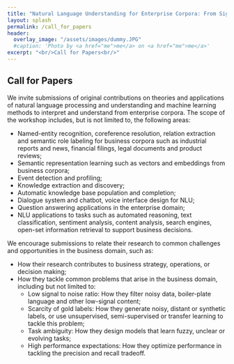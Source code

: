 ```yaml
---
title: "Natural Language Understanding for Enterprise Corpora: From Signal to Decision Support"
layout: splash
permalink: /call_for_papers
header:
  overlay_image: "/assets/images/dummy.JPG"
  #caption: 'Photo by <a href="me">me</a> on <a href="me">me</a>'
excerpt: "<br/>Call for Papers<br/>"
---
```


<h2>Call for Papers</h2>

We invite submissions of original contributions on theories and applications of natural language processing and understanding and machine learning methods to interpret and understand from enterprise corpora. The scope of the workshop includes, but is not limited to, the following areas:

- Named-entity recognition, coreference resolution, relation extraction and semantic role labeling for business corpora such as industrial reports and news, financial filings, legal documents and product reviews;
- Semantic representation learning such as vectors and embeddings from business corpora;
- Event detection and profiling;
- Knowledge extraction and discovery;
- Automatic knowledge base population and completion;
- Dialogue system and chatbot, voice interface design for NLU;
- Question answering applications in the enterprise domain; 
- NLU applications to tasks such as automated reasoning, text classification, sentiment analysis, content analysis, search engines, open-set information retrieval to support business decisions.

We encourage submissions to relate their research to common challenges and opportunities in the business domain, such as:
- How their research contributes to business strategy, operations, or decision making;
- How they tackle common problems that arise in the business domain, including but not limited to:
    * Low signal to noise ratio: How they filter noisy data, boiler-plate language and other low-signal content;
    * Scarcity of gold labels: How they generate noisy, distant or synthetic labels, or use unsupervised, semi-supervised or transfer learning to tackle this problem;
    * Task ambiguity: How they design models that learn fuzzy, unclear or evolving tasks;
    * High performance expectations: How they optimize performance in tackling the precision and recall tradeoff. 